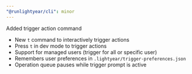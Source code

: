 ```yaml
---
"@runlightyear/cli": minor
---
```


Added trigger action command

- New `t` command to interactively trigger actions
- Press `t` in dev mode to trigger actions
- Support for managed users (trigger for all or specific user)
- Remembers user preferences in `.lightyear/trigger-preferences.json`
- Operation queue pauses while trigger prompt is active